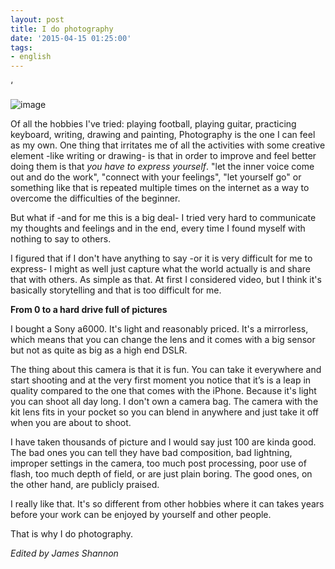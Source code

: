 ```yaml
---
layout: post
title: I do photography
date: '2015-04-15 01:25:00'
tags:
- english
---
```


‘

![image](https://68.media.tumblr.com/52fb9682ff7e374253cb76df1d73f962/tumblr_inline_nmvqjsyqPC1t4pc53_540.jpg)

Of all the hobbies I've tried: playing football, playing guitar, practicing keyboard, writing, drawing and painting, Photography is the one I can feel as my own. One thing that irritates me of all the activities with some creative element -like writing or drawing- is that in order to improve and feel better doing them is that _you have to express yourself_. "let the inner voice come out and do the work", "connect with your feelings", "let yourself go" or something like that is repeated multiple times on the internet as a way to overcome the difficulties of the beginner.

But what if -and for me this is a big deal- I tried very hard to communicate my thoughts and feelings and in the end, every time I found myself with nothing to say to others.

I figured that if I don't have anything to say -or it is very difficult for me to express- I might as well just capture what the world actually is and share that with others. As simple as that. At first I considered video, but I think it's basically storytelling and that is too difficult for me.

**From 0 to a hard drive full of pictures**

I bought a Sony a6000. It's light and reasonably priced. It's a mirrorless, which means that you can change the lens and it comes with a big sensor but not as quite as big as a high end DSLR.

The thing about this camera is that it is fun. You can take it everywhere and start shooting and at the very first moment you notice that it’s is a leap in quality compared to the one that comes with the iPhone. Because it's light you can shoot all day long. I don't own a camera bag. The camera with the kit lens fits in your pocket so you can blend in anywhere and just take it off when you are about to shoot.

I have taken thousands of picture and I would say just 100 are kinda good. The bad ones you can tell they have bad composition, bad lightning, improper settings in the camera, too much post processing, poor use of flash, too much depth of field, or are just plain boring. The good ones, on the other hand, are publicly praised.

I really like that. It's so different from other hobbies where it can takes years before your work can be enjoyed by yourself and other people.

That is why I do photography.

_Edited by James Shannon_